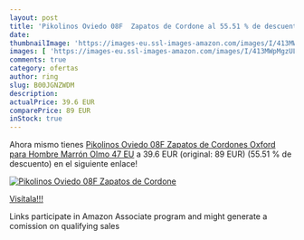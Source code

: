 ```yaml
---
layout: post
title: 'Pikolinos Oviedo 08F  Zapatos de Cordone al 55.51 % de descuento'
date: 
thumbnailImage: 'https://images-eu.ssl-images-amazon.com/images/I/413MWpMgzUL._SL200_.jpg'
images: [ 'https://images-eu.ssl-images-amazon.com/images/I/413MWpMgzUL._SL200_.jpg' ]
comments: true
category: ofertas
author: ring
slug: B00JGNZWDM
description:
actualPrice: 39.6 EUR
comparePrice: 89 EUR
inStock: true
---
```


Ahora mismo tienes [Pikolinos Oviedo 08F  Zapatos de Cordones Oxford para Hombre  Marrón Olmo  47 EU](https://www.amazon.es/dp/B00JGNZWDM/?tag=tolees-21) a 39.6 EUR (original: 89 EUR) (55.51 %  de descuento) en el siguiente enlace!

[![Pikolinos Oviedo 08F  Zapatos de Cordone](https://images-eu.ssl-images-amazon.com/images/I/413MWpMgzUL._SL200_.jpg)](https://www.amazon.es/dp/B00JGNZWDM/?tag=tolees-21)

[Visítala!!!](https://www.amazon.es/dp/B00JGNZWDM/?tag=tolees-21)

Links participate in Amazon Associate program and might generate a comission on qualifying sales

